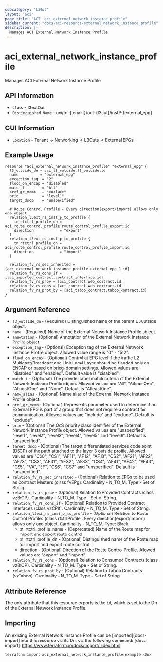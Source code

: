 ```yaml
---
subcategory: "L3Out"
layout: "aci"
page_title: "ACI: aci_external_network_instance_profile"
sidebar_current: "docs-aci-resource-external_network_instance_profile"
description: |-
  Manages ACI External Network Instance Profile
---
```


# aci_external_network_instance_profile

Manages ACI External Network Instance Profile

## API Information ##

* `Class` - l3extOut
* `Distinguished Name` - uni/tn-{tenant}/out-{l3out}/instP-{external_epg}

## GUI Information ##

* `Location` - Tenant -> Networking -> L3Outs -> External EPGs

## Example Usage

```hcl
resource "aci_external_network_instance_profile" "external_epg" {
  l3_outside_dn = aci_l3_outside.l3_outside.id
  name          = "external_epg"
  exception_tag  = "2"
  flood_on_encap = "disabled"
  match_t        = "All"
  pref_gr_memb   = "exclude"
  prio           = "level1"
  target_dscp    = "unspecified"

  # Route Control Profile - Every direction(export/import) allows only one object
  relation_l3ext_rs_inst_p_to_profile {
    tn_rtctrl_profile_dn = aci_route_control_profile.route_control_profile_export.id
    direction            = "export"
  }
  relation_l3ext_rs_inst_p_to_profile {
    tn_rtctrl_profile_dn = aci_route_control_profile.route_control_profile_import.id
    direction            = "import"
  }

  relation_fv_rs_sec_inherited = [aci_external_network_instance_profile.external_epg_1.id]
  relation_fv_rs_cons_if = [aci_imported_contract.contract_interface.id]
  relation_fv_rs_prov = [aci_contract.web_contract.id]
  relation_fv_rs_cons = [aci_contract.web_contract.id]
  relation_fv_rs_prot_by = [aci_taboo_contract.taboo_contract.id]
}

```

## Argument Reference

* `l3_outside_dn` - (Required) Distinguished name of the parent L3Outside object.
* `name` - (Required) Name of the External Network Instance Profile object.
* `annotation` - (Optional) Annotation of the External Network Instance Profile object.
* `exception_tag` - (Optional) Exception tag of the External Network Instance Profile object. Allowed value range is "0" - "512".
* `flood_on_encap` - (Optional) Control at EPG level if the traffic L2 Multicast/Broadcast and Link Local Layer should be flooded only on ENCAP or based on bridg-domain settings. Allowed values are "disabled" and "enabled". Default value is "disabled".
* `match_t` - (Optional) The provider label match criteria of the External Network Instance Profile object. Allowed values are "All", "AtleastOne", "AtmostOne" and "None". Default is "AtleastOne".
* `name_alias` - (Optional) Name alias of the External Network Instance Profile object.
* `pref_gr_memb` - (Optional) Represents parameter used to determine if an External EPG is part of a group that does not require a contract for communication. Allowed values are "include" and "exclude". Default is "exclude".
* `prio` - (Optional) The QoS priority class identifier of the External Network Instance Profile object. Allowed values are "unspecified", "level1", "level2", "level3", "level4", "level5" and "level6". Default is "unspecified".
* `target_dscp` - (Optional) The target differentiated services code point (DSCP) of the path attached to the layer 3 outside profile. Allowed values are "CS0", "CS1", "AF11", "AF12", "AF13", "CS2", "AF21", "AF22", "AF23", "CS3", "AF31", "AF32", "AF33", "CS4", "AF41", "AF42", "AF43", "CS5", "VA", "EF", "CS6", "CS7" and "unspecified". Default is "unspecified".
* `relation_fv_rs_sec_inherited` - (Optional) Relation to EPGs to be used as Contract Masters (class fvEPg). Cardinality - N_TO_M. Type - Set of String.
* `relation_fv_rs_prov` - (Optional) Relation to Provided Contracts (class vzBrCP). Cardinality - N_TO_M. Type - Set of String.
* `relation_fv_rs_cons_if` - (Optional) Relation to Provided Contract Interfaces (class vzCPIf). Cardinality - N_TO_M. Type - Set of String.
* `relation_l3ext_rs_inst_p_to_profile` - (Optional) Relation to Route Control Profiles (class rtctrlProfile). Every direction(export/import) allows only one object. Cardinality - N_TO_M. Type: Block.
  * tn_rtctrl_profile_name - (Deprecated) Name of the Route map for import and export route control.
  * tn_rtctrl_profile_dn - (Optional) Distinguished name of the Route map for import and export route control.
  * direction - (Optional) Direction of the Route Control Profile. Allowed values are "export" and "import".
* `relation_fv_rs_cons` - (Optional) Relation to Consumed Contracts (class vzBrCP). Cardinality - N_TO_M. Type - Set of String.
* `relation_fv_rs_prot_by` - (Optional) Relation to Taboo Contracts (vzTaboo). Cardinality - N_TO_M. Type - Set of String.

## Attribute Reference

The only attribute that this resource exports is the `id`, which is set to the
Dn of the External Network Instance Profile.

## Importing

An existing External Network Instance Profile can be [imported][docs-import] into this resource via its Dn, via the following command:
[docs-import]: https://www.terraform.io/docs/import/index.html

```
terraform import aci_external_network_instance_profile.example <Dn>
```
